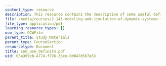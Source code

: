 ```yaml
---
content_type: resource
description: This resource contains the description of some useful definitions.
file: /media/courses/2-141-modeling-and-simulation-of-dynamic-systems-fall-2006/05a309cb4774f79636ce0d047d5b7a58_som_use_definitn.pdf
file_type: application/pdf
learning_resource_types: []
ocw_type: OCWFile
parent_title: Study Materials
parent_type: CourseSection
resourcetype: Document
title: som_use_definitn.pdf
uid: 05a309cb-4774-f796-36ce-0d047d5b7a58
---
```

